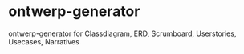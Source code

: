 # ontwerp-generator
ontwerp-generator for Classdiagram, ERD, Scrumboard, Userstories, Usecases, Narratives                         
